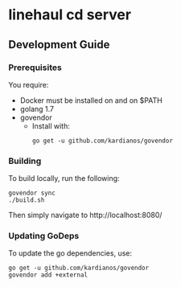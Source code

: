 # linehaul cd server

## Development Guide

### Prerequisites
You require:

 - Docker must be installed on and on $PATH
 - golang 1.7
 - govendor
    - Install with:
        ```
        go get -u github.com/kardianos/govendor
        ```

### Building
To build locally, run the following:

```
govendor sync
./build.sh
```

Then simply navigate to http://localhost:8080/

### Updating GoDeps
To update the go dependencies, use:

```
go get -u github.com/kardianos/govendor
govendor add +external
```